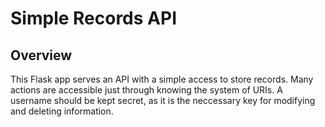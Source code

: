 # Simple Records API
## Overview
This Flask app serves an API with a simple access to store records. Many actions are accessible just through knowing the system of URIs. A username should be kept secret, as it is the neccessary key for modifying and deleting information.
